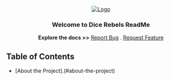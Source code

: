 <p align="center">
  <a href="https://github.com/Ritz2286/DICE-REBELS">
    <img src="https://user-images.githubusercontent.com/64362564/94577070-05afd680-026e-11eb-9e0d-c795bc6992f3.png" alt="Logo" >
  </a>
  
  <h3 align="center">Welcome to Dice Rebels ReadMe</h3>
  
  <p align="center">
  <strong>Explore the docs >></strong>
  <a href="https://github.com/Ritz2286/DICE-REBELS/issues">Report Bug</a>
  .
  <a href="https://github.com/Ritz2286/DICE-REBELS/issues">Request Feature</a>
  </p>
 </p>
 
 
 ## Table of Contents
 
 * [About the Project].(#about-the-project)

